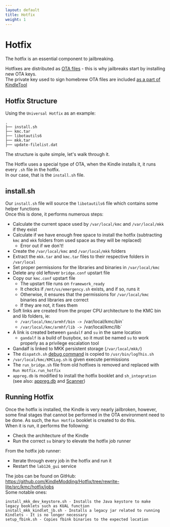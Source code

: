 ```yaml
---
layout: default
title: Hotfix
weight: 1
---
```


# Hotfix
The hotfix is an essential component to jailbreaking.

Hotfixes are distributed as [OTA files](./ota-files.html) - this is why jailbreaks start by installing new OTA keys.  
The private key used to sign homebrew OTA files are included [as a part of KindleTool](https://github.com/KindleModding/KindleTool/blob/4fa6d0ca6c5ec24564e0f0f3a90dbe3618d6346a/KindleTool/create.c#L49)

## Hotfix Structure
Using the `Universal Hotfix` as an example:

```
.
├── install.sh
├── kmc.tar
├── libotautils6
├── mkk.tar
├── update-filelist.dat
```

The structure is quite simple, let's walk through it.

The Hotfix uses a special type of OTA, when the Kindle installs it, it runs every `.sh` file in the hotfix.  
In our case, that is the `install.sh` file.

## install.sh
Our `install.sh` file will source the `libotautils6` file which contains some helper functions  
Once this is done, it performs numerous steps:
- Calculate the current space used by `/var/local/kmc` and `/var/local/mkk` if they exist
- Calculate if we have enough free space to install the hotfix (subtracting `kmc` and `mkk` folders from used space as they will be replaced)
    - Error out if we don't!
- Create the `/var/local/kmc` and `/var/local/mkk` folders
- Extract the `mkk.tar` and `kmc.tar` files to their respective folders in `/var/local`
- Set proper permissions for the libraries and binaries in `/var/local/kmc`
- Delete any old leftover `bridge.conf` upstart file
- Copy our `kmc.conf` upstart file
    - The upstart file runs on `framework_ready`
    - It checks if `/mnt/us/emergency.sh` exists, and if so, runs it
    - Otherwise, it ensures that the permissions for `/var/local/kmc` binaries and libraries are correct
    - If they are not, it fixes them
- Soft links are created from the proper CPU architecture to the KMC bin and lib folders, ie:
    - `/var/local/kmc/armhf/bin -> `/var/local/kmc/bin`
    - `/var/local/kmc/armhf/lib -> `/var/local/kmc/lib`
- A link is created between `gandalf` and `su` in the same location
    - `gandalf` is a build of busybox, so it must be named `su` to work properly as a privilege escalation tool
- Gandalf is linked to MKK persistent storage (`/var/local/mkk/`)
- The `dispatch.sh` [debug command](./debug-commands.html) is copied to `/usr/bin/logThis.sh`
- `/var/local/kmc/KMCLog.sh` is given execute permissions
- The `run_bridge.sh` file from old hotfixes is removed and replaced with `Run Hotfix.run_hotfix`
- `appreg.db` is modified to install the hotfix booklet and `sh_integration` (see also: [appreg.db](./appreg.html) and [Scanner](../kindle-apps-and-services/com.lab126.scanner.html))

## Running Hotfix
Once the hotfix is installed, the Kindle is very nearly jailbroken, however, some final stages that cannot be performed in the OTA environment need to be done. As such, the `Run Hotfix` booklet is created to do this.  
When it is run, it performs the following:  
- Check the architecture of the Kindle
- Run the correct `su` binary to elevate the hotfix job runner

From the hotfix job runner:
- Iterate through every job in the hotfix and run it
- Restart the `lab126_gui` service

The jobs can be found on GitHub: https://github.com/KindleModding/Hotfix/tree/rewrite-lite/src/kmc/hotfix/jobs  
Some notable ones:
```
install_mkk_dev_keystore.sh - Installs the Java keystore to make legacy booklets such as KUAL function
install_mkk_kindlet_jb.sh - Installs a legacy jar related to running Kindlets - It is no longer necessary
setup_fbink.sh - Copies fbink binaries to the expected location
```